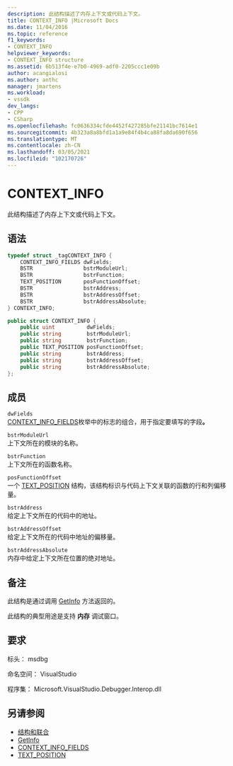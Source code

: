 ```yaml
---
description: 此结构描述了内存上下文或代码上下文。
title: CONTEXT_INFO |Microsoft Docs
ms.date: 11/04/2016
ms.topic: reference
f1_keywords:
- CONTEXT_INFO
helpviewer_keywords:
- CONTEXT_INFO structure
ms.assetid: 6b513f4e-e7b0-4969-adf0-2205ccc1e09b
author: acangialosi
ms.author: anthc
manager: jmartens
ms.workload:
- vssdk
dev_langs:
- CPP
- CSharp
ms.openlocfilehash: fc0636334cfde4452f427285bfe21141bc7614e1
ms.sourcegitcommit: 4b323a8a8bfd1a1a9e84f4b4ca88fa8da690f656
ms.translationtype: MT
ms.contentlocale: zh-CN
ms.lasthandoff: 03/05/2021
ms.locfileid: "102170726"
---
```

# <a name="context_info"></a>CONTEXT_INFO
此结构描述了内存上下文或代码上下文。

## <a name="syntax"></a>语法

```cpp
typedef struct _tagCONTEXT_INFO {
    CONTEXT_INFO_FIELDS dwFields;
    BSTR                bstrModuleUrl;
    BSTR                bstrFunction;
    TEXT_POSITION       posFunctionOffset;
    BSTR                bstrAddress;
    BSTR                bstrAddressOffset;
    BSTR                bstrAddressAbsolute;
} CONTEXT_INFO;
```

```csharp
public struct CONTEXT_INFO {
    public uint          dwFields;
    public string        bstrModuleUrl;
    public string        bstrFunction;
    public TEXT_POSITION posFunctionOffset;
    public string        bstrAddress;
    public string        bstrAddressOffset;
    public string        bstrAddressAbsolute;
};
```

## <a name="members"></a>成员
`dwFields`\
[CONTEXT_INFO_FIELDS](../../../extensibility/debugger/reference/context-info-fields.md)枚举中的标志的组合，用于指定要填写的字段<strong>。</strong>

`bstrModuleUrl`\
上下文所在的模块的名称。

`bstrFunction`\
上下文所在的函数名称。

`posFunctionOffset`\
一个 [TEXT_POSITION](../../../extensibility/debugger/reference/text-position.md) 结构，该结构标识与代码上下文关联的函数的行和列偏移量。

`bstrAddress`\
给定上下文所在的代码中的地址。

`bstrAddressOffset`\
给定上下文所在的代码中地址的偏移量。

`bstrAddressAbsolute`\
内存中给定上下文所在位置的绝对地址。

## <a name="remarks"></a>备注
此结构是通过调用 [GetInfo](../../../extensibility/debugger/reference/idebugmemorycontext2-getinfo.md) 方法返回的。

此结构的典型用途是支持 **内存** 调试窗口。

## <a name="requirements"></a>要求
标头： msdbg

命名空间： VisualStudio

程序集： Microsoft.VisualStudio.Debugger.Interop.dll

## <a name="see-also"></a>另请参阅
- [结构和联合](../../../extensibility/debugger/reference/structures-and-unions.md)
- [GetInfo](../../../extensibility/debugger/reference/idebugmemorycontext2-getinfo.md)
- [CONTEXT_INFO_FIELDS](../../../extensibility/debugger/reference/context-info-fields.md)
- [TEXT_POSITION](../../../extensibility/debugger/reference/text-position.md)
